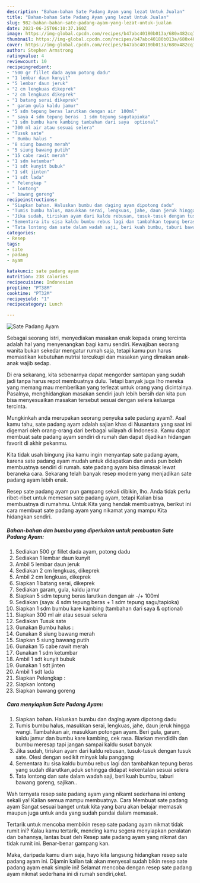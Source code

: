 ```yaml
---
description: "Bahan-bahan Sate Padang Ayam yang lezat Untuk Jualan"
title: "Bahan-bahan Sate Padang Ayam yang lezat Untuk Jualan"
slug: 982-bahan-bahan-sate-padang-ayam-yang-lezat-untuk-jualan
date: 2021-06-25T06:10:37.160Z
image: https://img-global.cpcdn.com/recipes/b47abc40180b013a/680x482cq70/sate-padang-ayam-foto-resep-utama.jpg
thumbnail: https://img-global.cpcdn.com/recipes/b47abc40180b013a/680x482cq70/sate-padang-ayam-foto-resep-utama.jpg
cover: https://img-global.cpcdn.com/recipes/b47abc40180b013a/680x482cq70/sate-padang-ayam-foto-resep-utama.jpg
author: Stephen Armstrong
ratingvalue: 4
reviewcount: 10
recipeingredient:
- "500 gr fillet dada ayam potong dadu"
- "1 lembar daun kunyit"
- "5 lembar daun jeruk"
- "2 cm lengkuas dikeprek"
- "2 cm lengkuas dikeprek"
- "1 batang serai dikeprek"
- " garam gula kaldu jamur"
- "5 sdm tepung beras larutkan dengan air  100ml"
- " saya 4 sdm tepung beras  1 sdm tepung sagutapioka"
- "1 sdm bumbu kare kambing tambahan dari saya  optional"
- "300 ml air atau sesuai selera"
- "Tusuk sate"
- " Bumbu halus "
- "8 siung bawang merah"
- "5 siung bawang putih"
- "15 cabe rawit merah"
- "1 sdm ketumbar"
- "1 sdt kunyit bubuk"
- "1 sdt jinten"
- "1 sdt lada"
- " Pelengkap "
- " lontong"
- " bawang goreng"
recipeinstructions:
- "Siapkan bahan. Haluskan bumbu dan daging ayam dipotong dadu"
- "Tumis bumbu halus, masukkan serai, lengkuas, jahe, daun jeruk hingga wangi. Tambahkan air, masukkan potongan ayam. Beri gula, garam, kaldu jamur dan bumbu kare kambing, cek rasa. Biarkan mendidih dan bumbu meresap tapi jangan sampai kaldu susut banyak"
- "Jika sudah, tiriskan ayam dari kaldu rebusan, tusuk-tusuk dengan tusuk sate. Olesi dengan sedikit minyak lalu panggang"
- "Sementara itu sisa kaldu bumbu rebus lagi dan tambahkan tepung beras yang sudah dilarutkan,aduk sehingga didapat kekentalan sesuai selera"
- "Tata lontong dan sate dalam wadah saji, beri kuah bumbu, taburi bawang goreng, sajikan.."
categories:
- Resep
tags:
- sate
- padang
- ayam

katakunci: sate padang ayam 
nutrition: 238 calories
recipecuisine: Indonesian
preptime: "PT38M"
cooktime: "PT32M"
recipeyield: "1"
recipecategory: Lunch

---
```



![Sate Padang Ayam](https://img-global.cpcdn.com/recipes/b47abc40180b013a/680x482cq70/sate-padang-ayam-foto-resep-utama.jpg)

Sebagai seorang istri, menyediakan masakan enak kepada orang tercinta adalah hal yang menyenangkan bagi kamu sendiri. Kewajiban seorang  wanita bukan sekedar mengatur rumah saja, tetapi kamu pun harus memastikan kebutuhan nutrisi tercukupi dan masakan yang dimakan anak-anak wajib sedap.

Di era  sekarang, kita sebenarnya dapat mengorder santapan yang sudah jadi tanpa harus repot membuatnya dulu. Tetapi banyak juga lho mereka yang memang mau memberikan yang terlezat untuk orang yang dicintainya. Pasalnya, menghidangkan masakan sendiri jauh lebih bersih dan kita pun bisa menyesuaikan masakan tersebut sesuai dengan selera keluarga tercinta. 



Mungkinkah anda merupakan seorang penyuka sate padang ayam?. Asal kamu tahu, sate padang ayam adalah sajian khas di Nusantara yang saat ini digemari oleh orang-orang dari berbagai wilayah di Indonesia. Kamu dapat membuat sate padang ayam sendiri di rumah dan dapat dijadikan hidangan favorit di akhir pekanmu.

Kita tidak usah bingung jika kamu ingin menyantap sate padang ayam, karena sate padang ayam mudah untuk didapatkan dan anda pun boleh membuatnya sendiri di rumah. sate padang ayam bisa dimasak lewat beraneka cara. Sekarang telah banyak resep modern yang menjadikan sate padang ayam lebih enak.

Resep sate padang ayam pun gampang sekali dibikin, lho. Anda tidak perlu ribet-ribet untuk memesan sate padang ayam, tetapi Kalian bisa membuatnya di rumahmu. Untuk Kita yang hendak membuatnya, berikut ini cara membuat sate padang ayam yang nikamat yang mampu Kita hidangkan sendiri.

<!--inarticleads1-->

##### Bahan-bahan dan bumbu yang diperlukan untuk pembuatan Sate Padang Ayam:

1. Sediakan 500 gr fillet dada ayam, potong dadu
1. Sediakan 1 lembar daun kunyit
1. Ambil 5 lembar daun jeruk
1. Sediakan 2 cm lengkuas, dikeprek
1. Ambil 2 cm lengkuas, dikeprek
1. Siapkan 1 batang serai, dikeprek
1. Sediakan  garam, gula, kaldu jamur
1. Siapkan 5 sdm tepung beras larutkan dengan air -/+ 100ml
1. Sediakan  (saya: 4 sdm tepung beras + 1 sdm tepung sagu/tapioka)
1. Siapkan 1 sdm bumbu kare kambing (tambahan dari saya &amp; optional)
1. Siapkan 300 ml air atau sesuai selera
1. Sediakan Tusuk sate
1. Gunakan  Bumbu halus :
1. Gunakan 8 siung bawang merah
1. Siapkan 5 siung bawang putih
1. Gunakan 15 cabe rawit merah
1. Gunakan 1 sdm ketumbar
1. Ambil 1 sdt kunyit bubuk
1. Gunakan 1 sdt jinten
1. Ambil 1 sdt lada
1. Siapkan  Pelengkap :
1. Siapkan  lontong
1. Siapkan  bawang goreng




<!--inarticleads2-->

##### Cara menyiapkan Sate Padang Ayam:

1. Siapkan bahan. Haluskan bumbu dan daging ayam dipotong dadu
1. Tumis bumbu halus, masukkan serai, lengkuas, jahe, daun jeruk hingga wangi. Tambahkan air, masukkan potongan ayam. Beri gula, garam, kaldu jamur dan bumbu kare kambing, cek rasa. Biarkan mendidih dan bumbu meresap tapi jangan sampai kaldu susut banyak
1. Jika sudah, tiriskan ayam dari kaldu rebusan, tusuk-tusuk dengan tusuk sate. Olesi dengan sedikit minyak lalu panggang
1. Sementara itu sisa kaldu bumbu rebus lagi dan tambahkan tepung beras yang sudah dilarutkan,aduk sehingga didapat kekentalan sesuai selera
1. Tata lontong dan sate dalam wadah saji, beri kuah bumbu, taburi bawang goreng, sajikan..




Wah ternyata resep sate padang ayam yang nikamt sederhana ini enteng sekali ya! Kalian semua mampu membuatnya. Cara Membuat sate padang ayam Sangat sesuai banget untuk kita yang baru akan belajar memasak maupun juga untuk anda yang sudah pandai dalam memasak.

Tertarik untuk mencoba membikin resep sate padang ayam nikmat tidak rumit ini? Kalau kamu tertarik, mending kamu segera menyiapkan peralatan dan bahannya, lantas buat deh Resep sate padang ayam yang nikmat dan tidak rumit ini. Benar-benar gampang kan. 

Maka, daripada kamu diam saja, hayo kita langsung hidangkan resep sate padang ayam ini. Dijamin kalian tak akan menyesal sudah bikin resep sate padang ayam enak simple ini! Selamat mencoba dengan resep sate padang ayam nikmat sederhana ini di rumah sendiri,oke!.


